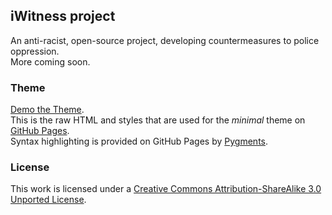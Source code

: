 ## iWitness project

An anti-racist, open-source project, developing countermeasures to police oppression.  
More coming soon.  

### Theme

[Demo the Theme](http://orderedlist.github.com/minimal/).  
This is the raw HTML and styles that are used for the *minimal* theme on [GitHub Pages](http://pages.github.com/).  
Syntax highlighting is provided on GitHub Pages by [Pygments](http://pygments.org).  

### License

This work is licensed under a [Creative Commons Attribution-ShareAlike 3.0 Unported License](http://creativecommons.org/licenses/by-sa/3.0/).



